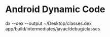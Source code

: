 # Android Dynamic Code
dx --dex --output ~/Desktop/classes.dex app/build/intermediates/javac/debug/classes
